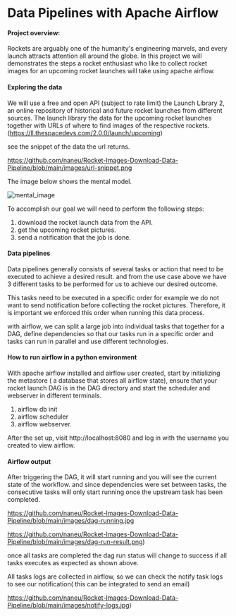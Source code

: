# Data Pipelines with Apache Airflow

#### Project overview: 

Rockets are arguably one of the humanity's engineering marvels, and every launch attracts attention all around the globe. In this project we will demonstrates the steps a rocket enthusiast who like to collect rocket images for an upcoming rocket launches will take using apache airflow.

#### Exploring the data

We will use a free and open API (subject to rate limit) the Launch Library 2, an online repository of historical and future rocket launches from different sources. The launch library the data for the upcoming rocket launches together with URLs of where to find images of the respective rockets. (https://ll.thespacedevs.com/2.0.0/launch/upcoming)

see the snippet of the data the url returns.

https://github.com/naneu/Rocket-Images-Download-Data-Pipeline/blob/main/images/url-snippet.png

The image below shows the mental model.



![mental_image](/media/kamotonyi/ab60d3cc-ad1c-4824-99e5-0748f1a70b26/airflow-test-data/rockets/images/mental_image.jpg)





To accomplish our goal we will need to perform the following steps:

1. download the rocket launch data from the API.
2.  get the upcoming rocket pictures.
3. send a notification that the job is done.

#### Data pipelines

Data pipelines generally consists of several tasks or action that need to be executed to achieve a desired result. and from the use case above we have 3 different tasks to be performed for us to achieve our desired outcome.

This tasks need to be executed in a specific order for example we do not want to send notification before collecting the rocket pictures. Therefore, it is important we enforced this order when running this data process. 

with airflow, we can split a large job into individual tasks that together for a DAG, define dependencies so that our tasks run in a specific order and tasks can run in parallel and use different technologies.



#### How to run airflow in a python environment

With apache airflow installed and airflow user created, start by initializing the metastore ( a database that stores all airflow state), ensure that your rocket launch DAG is in the DAG directory and start the scheduler and webserver in different terminals.

1. airflow db init
2. airflow scheduler
3. airflow webserver.

After the set up, visit http://localhost:8080 and log in with the username you created to view airflow.



#### Airflow output

After triggering the DAG, it will start running and you will see the current state of the workflow. and since dependencies were set between tasks, the consecutive tasks will only start running once the upstream task has been completed. 

https://github.com/naneu/Rocket-Images-Download-Data-Pipeline/blob/main/images/dag-running.jpg


https://github.com/naneu/Rocket-Images-Download-Data-Pipeline/blob/main/images/dag-run-result.png)



once all tasks are completed the dag run status will change to success if all tasks executes as expected as shown above.



All tasks logs are collected in airflow, so  we can check the notify task logs to see our notification( this can be integrated to send an email)



https://github.com/naneu/Rocket-Images-Download-Data-Pipeline/blob/main/images/notify-logs.jpg)
